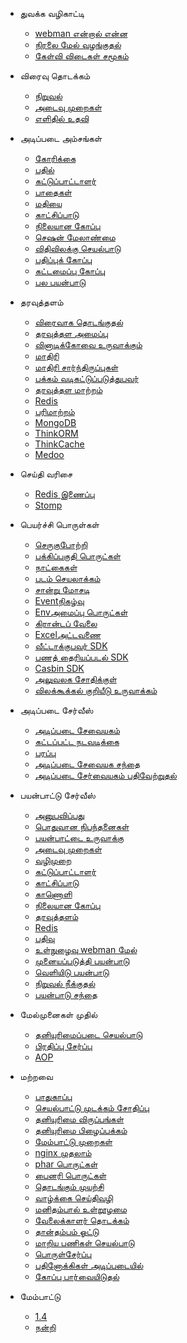 - துவக்க வழிகாட்டி

   - [webman என்றால் என்ன](README.md)
   - [நிரலை மேல் வழங்குதல்](attention.md)
   - [கேள்வி விடைகள் சமூகம்](help.md)

- விரைவு தொடக்கம்

   - [நிறுவல்](install.md)
   - [அடைவு முறைகள்](directory.md)
   - [எளிதில் உதவி](tutorial.md)

- அடிப்படை அம்சங்கள்

   - [கோரிக்கை](request.md)
   - [பதில்](response.md)
   - [கட்டுப்பாட்டாளர்](controller.md)
   - [பாதைகள்](route.md)
   - [மதியை](middleware.md)
   - [காட்சிப்பாடு](view.md)
   - [நிலையான கோப்பு](static.md)
   - [செஷன் மேலாண்மை](session.md)
   - [விதிவிலக்கு செயல்பாடு](exception.md)
   - [பதிப்புக் கோப்பு](log.md)
   - [கட்டமைப்பு கோப்பு](config.md)
   - [பல பயன்பாடு](multiapp.md)

- தரவுத்தளம்

   - [விரைவாக தொடங்குதல்](db/tutorial.md)
   - [தரவுத்தள அமைப்பு](db/config.md)
   - [வினாடிக்கோவை உருவாக்கும்](db/queries.md)
   - [மாதிரி](db/model.md)
   - [மாதிரி சார்ந்திருப்புகள்](db/relationships.md)
   - [பக்கம் வடிகட்டுப்படுத்துபவர்](db/paginator.md)
   - [தரவுத்தள மாற்றம்](db/migration.md)
   - [Redis](db/redis.md)
   - [பரிமாற்றம்](db/cache.md)
   - [MongoDB](db/mongo.md)
   - [ThinkORM](db/thinkorm.md)
   - [ThinkCache](db/thinkcache.md)
   - [Medoo](db/medoo.md)

- செய்தி வரிசை
  - [Redis இணைப்பு](queue/redis.md)
  - [Stomp](queue/stomp.md)

- பெயர்ச்சி பொருள்கள்
  - [செருகுபோற்றி](components/validation.md)
  - [பக்கிப்பகுதி பொருட்கள்](components/paginator.md)
  - [நாட்கைகள்](components/translation.md)
  - [படம் செயலாக்கம்](components/image.md)
  - [சான்று மோசடி](components/captcha.md)
  - [Eventநிகழ்வு](components/event.md)
  - [Envஅமைப்பு பொருட்கள்](components/env.md)
  - [கிரான்டப் வேலை](components/crontab.md)
  - [Excelஅட்டவணை](components/excel.md)
  - [வீட்டாக்குபவர் SDK](components/wechat.md)
  - [பணத் தைரியப்படல் SDK](components/payment.md)
  - [Casbin SDK](components/casbin.md)
  - [அலுவலக சோதிக்குள்](components/unitest.md)
  - [விலக்கூக்கல் குறியீடு உருவாக்கம்](components/generate_error_code.md)

- அடிப்படை சேர்வீஸ்
  - [அடிப்படை சேவையகம்](plugin/base.md)
  - [கட்டப்பட்ட நடவடிக்கை](plugin/console.md)
  - [பரப்பு](plugin/push.md)
  - [அடிப்படை சேவையக சந்தை](plugin/market.md)
  - [அடிப்படை சேர்வையகம் பதிவேற்றுதல்](plugin/create.md)

- பயன்பாட்டு சேர்வீஸ்
  - [அனுபவிப்பது](app/app.md)
  - [பொதுவான நிபந்தனைகள்](app/standard.md)
  - [பயன்பாட்டை உருவாக்கு](app/create.md)
  - [அடைவு முறைகள்](app/directory.md)
  - [வழிமுறை](app/route.md)
  - [கட்டுப்பாட்டாளர்](app/config.md)
  - [காட்சிப்பாடு](app/controller.md)
  - [காணொளி](app/view.md)
  - [நிலையான கோப்பு](app/static.md)
  - [தரவுத்தளம்](app/database.md)
  - [Redis](app/redis.md)
  - [பதிவு](app/log.md)
  - [உள்நுழைவு webman மேல்](app/admin.md)
  - [முனையப்படுத்தி பயன்பாடு](app/pack.md)
  - [வெளியிடு பயன்பாடு](app/publish.md)
  - [நிறுவல் நீக்குதல்](app/install.md)
  - [பயன்பாடு சந்தை](app/market.md)

- மேல்முனைகள் முதில்
  - [தனியுரிமைப்படை செயல்பாடு](process.md)
  - [பிரதிப்பு சேர்ப்பு](di.md)
  - [AOP](aop.md)

- மற்றவை
  - [பாதுகாப்பு](others/security.md)
  - [செயல்பாட்டு முடக்கம் சோதிப்பு](others/disable-function-check.md)
  - [தனியுரிமை விருப்பங்கள்](others/scripts.md)
  - [தனியுரிமை பிழைப்பக்கம்](others/custom-error-page.md)
  - [மேம்பாட்டு முறைகள்](others/upgrade.md)
  - [nginx முதலாம்](others/nginx-proxy.md)
  - [phar பொருட்கள்](others/phar.md)
  - [பைனரி பொருட்கள்](others/bin.md)
  - [தொடங்கும் முயற்சி](others/process.md)
  - [வாழ்க்கை செய்திவழி](others/lifecycle.md)
  - [மனிதம்பால் உள்றூழமை](others/memory-leak.md)
  - [வேலைக்காளர் தொடக்கம்](others/bootstrap.md)
  - [தான்தம்பம் ஓட்டு](others/autoload.md)
  - [மாறிய பணிகள் செயல்பாடு](others/task.md)
  - [பொருள்சேர்ப்பு](others/performance.md)
  - [பதினோக்கிகள் அடிப்படையில்](others/benchmarks.md)
  - [கோப்பு பார்வையிடுதல்](others/monitor.md)

- மேம்பாட்டு
   - [1.4](upgrade/1-4.md)
   - [நன்றி](thanks.md)
